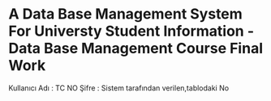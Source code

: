 # A Data Base Management System For Universty Student Information - Data Base Management Course Final Work 
Kullanıcı Adı : TC NO
Şifre : Sistem tarafından verilen,tablodaki No
